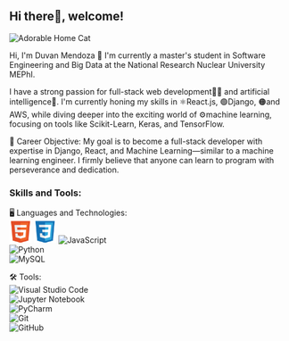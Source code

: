 ## Hi there👋, welcome!

![Adorable Home Cat](https://github.com/user-attachments/assets/6ce06de3-b9cb-45ec-900f-a4ed68c0bc6f)



Hi, I'm Duvan Mendoza 🌟
I'm currently a master's student in Software Engineering and Big Data at the National Research Nuclear University MEPhI.

I have a strong passion for full-stack web development👨‍💻 and artificial intelligence🤖. I'm currently honing my skills in ⚛React.js, 🟢Django, 🟠and AWS, while diving deeper into the exciting world of ⚙machine learning, focusing on tools like Scikit-Learn, Keras, and TensorFlow.

🎯 Career Objective:
My goal is to become a full-stack developer with expertise in Django, React, and Machine Learning—similar to a machine learning engineer. I firmly believe that anyone can learn to program with perseverance and dedication.

### Skills and Tools:
🖥️ Languages and Technologies:  
<img src="https://raw.githubusercontent.com/devicons/devicon/master/icons/html5/html5-original.svg" alt="HTML" width="40" height="40"/>
<img src="https://raw.githubusercontent.com/devicons/devicon/master/icons/css3/css3-original.svg" alt="CSS" width="40" height="40"/>
<img src="URL_JS_LOGO" alt="JavaScript" width="40" height="40"/>  
<img src="URL_PYTHON_LOGO" alt="Python" width="40" height="40"/>  
<img src="URL_MYSQL_LOGO" alt="MySQL" width="40" height="40"/>  

🛠️ Tools:  
<img src="URL_VSC_LOGO" alt="Visual Studio Code" width="40" height="40"/>  
<img src="URL_JUPYTER_LOGO" alt="Jupyter Notebook" width="40" height="40"/>  
<img src="URL_PYCHARM_LOGO" alt="PyCharm" width="40" height="40"/>  
<img src="URL_GIT_LOGO" alt="Git" width="40" height="40"/>  
<img src="URL_GITHUB_LOGO" alt="GitHub" width="40" height="40"/>  

